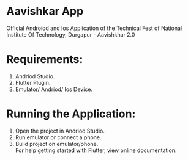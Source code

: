 # Aavishkar App
Official Androiod and Ios Application of the Technical Fest of National Institute Of Technology, Durgapur - Aavishkhar 2.0  

# Requirements:  
1. Andriod Studio.
2. Flutter Plugin.
3. Emulator/ Andriod/ Ios Device.

# Running the Application:  
1. Open the project in Andriod Studio.  
2. Run emulator or connect a phone.  
3. Build project on emulator/phone.  
For help getting started with Flutter, view online documentation.  
